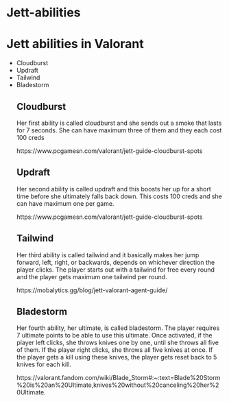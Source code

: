 # Jett-abilities
<h1>Jett abilities in Valorant</h1>

<ul> 
<li>Cloudburst</li>
<li>Updraft</li>
<li>Tailwind</li>
<li>Bladestorm</li>

<h2>Cloudburst</h2>
<p>Her first ability is called cloudburst and she sends out a smoke that lasts for 7 seconds. She can have maximum three of them and they each cost 100 creds </p>
https://www.pcgamesn.com/valorant/jett-guide-cloudburst-spots

<h2>Updraft</h2>
<p>Her second ability is called updraft and this boosts her up for a short time before she ultimately falls back down. This costs 100 creds and she can have maximum one per game. </p>
 https://www.pcgamesn.com/valorant/jett-guide-cloudburst-spots 

<h2>Tailwind</h2>
<p>Her third ability is called tailwind and it basically makes her jump forward, left, right, or backwards, depends on whichever direction the player clicks. The player starts out with a tailwind for free every round and the player gets maximum one tailwind per round. </p>
https://mobalytics.gg/blog/jett-valorant-agent-guide/ 

<h2>Bladestorm</h2>
<p>Her fourth ability, her ultimate, is called bladestorm. The player requires 7 ultimate points to be able to use this ultimate. Once activated, if the player left clicks, she throws knives one by one, until she throws all five of them. If the player right clicks, she throws all five knives at once. If the player gets a kill using these knives, the player gets reset back to 5 knives for each kill. </p>
https://valorant.fandom.com/wiki/Blade_Storm#:~:text=Blade%20Storm%20is%20an%20Ultimate,knives%20without%20canceling%20her%20Ultimate. 
